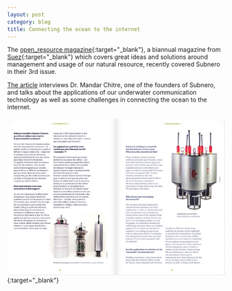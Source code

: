 ```yaml
---
layout: post
category: blog
title: Connecting the ocean to the internet
---
```


The [open_resource magazine](http://www.ready-for-the-resource-revolution.com/en/magazine/){:target="_blank"}, a biannual magazine from [Suez](http://www.suez-environnement.com/){:target="_blank"} which covers great ideas and solutions around management and usage of our natural resource, recently covered Subnero in their 3rd issue.

[The article](http://hosting.fluidbook.com/open-resource-magazine-03/#/36) interviews Dr. Mandar Chitre, one of the founders of Subnero, and talks about the applications of our underwater communication technology as well as some challenges in connecting the ocean to the internet.

[![width](/images/open_resource.jpg)](http://hosting.fluidbook.com/open-resource-magazine-03/#/36){:target="_blank"}

